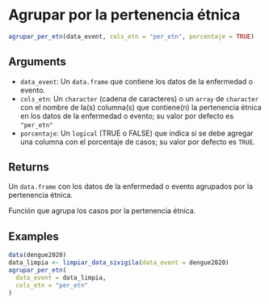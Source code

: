 # Agrupar por la pertenencia étnica

```r
agrupar_per_etn(data_event, cols_etn = "per_etn", porcentaje = TRUE)
```

## Arguments

- `data_event`: Un `data.frame` que contiene los datos de la enfermedad o evento.
- `cols_etn`: Un `character` (cadena de caracteres) o un `array` de `character` con el nombre de la(s) columna(s) que contiene(n) la pertenencia étnica en los datos de la enfermedad o evento; su valor por defecto es `"per_etn"`
- `porcentaje`: Un `logical` (TRUE o FALSE) que indica si se debe agregar una columna con el porcentaje de casos; su valor por defecto es `TRUE`.

## Returns

Un `data.frame` con los datos de la enfermedad o evento agrupados por la pertenencia étnica.

Función que agrupa los casos por la pertenencia étnica.

## Examples

```r
data(dengue2020)
data_limpia <- limpiar_data_sivigila(data_event = dengue2020)
agrupar_per_etn(
  data_event = data_limpia,
  cols_etn = "per_etn"
)
```
